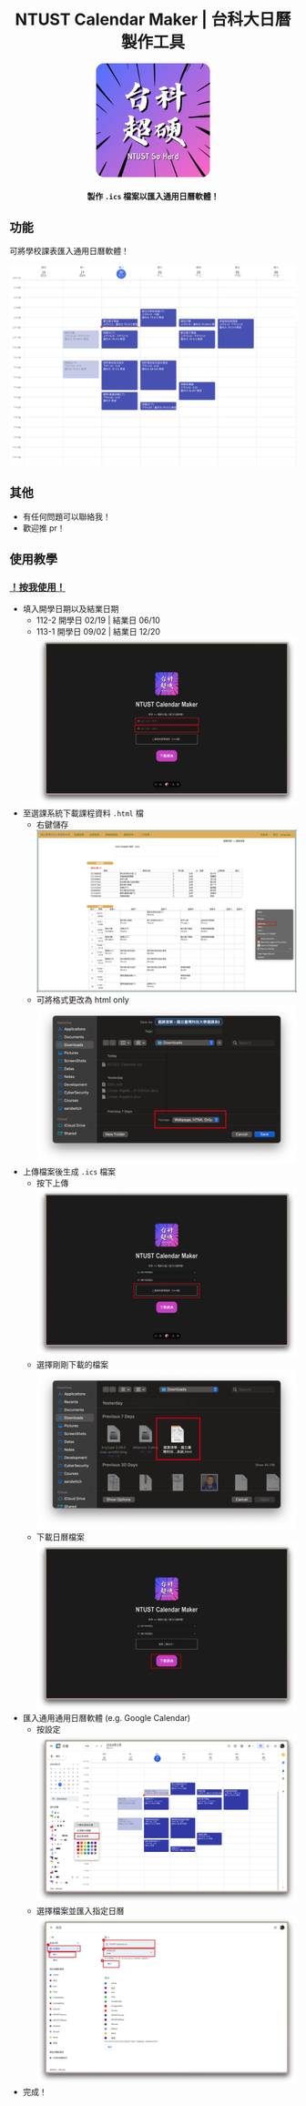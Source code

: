 <div align="center">

# NTUST Calendar Maker | 台科大日曆製作工具

  <img width="200" src="src/assets/ntust_so_hard.png" alt="logo" style="border-radius:1em">

#### 製作 `.ics` 檔案以匯入通用日曆軟體！

</div>

## 功能

可將學校課表匯入通用日曆軟體！

![alt text](/imgs/image-5.png)

## 其他

- 有任何問題可以聯絡我！
- 歡迎推 pr！

## 使用教學

### [！按我使用！](https://ntust-calendar-maker.zudo.cc)

- 填入開學日期以及結業日期
  - 112-2 開學日 02/19 | 結業日 06/10
  - 113-1 開學日 09/02 | 結業日 12/20
    ![alt text](/imgs/image.png)
- 至選課系統下載課程資料 `.html` 檔
  - 右鍵儲存
    ![alt text](/imgs/image-1.png)
  - 可將格式更改為 html only
    ![alt text](/imgs/image-2.png)
- 上傳檔案後生成 `.ics` 檔案
  - 按下上傳
    ![alt text](/imgs/image-3.png)
  - 選擇剛剛下載的檔案
    ![alt text](/imgs/image-4.png)
  - 下載日曆檔案
    ![alt text](/imgs/image-8.png)
- 匯入通用通用日曆軟體 (e.g. Google Calendar)
  - 按設定
    ![alt text](/imgs/image-6.png)
  - 選擇檔案並匯入指定日曆
    ![alt text](/imgs/image-7.png)
- 完成！
